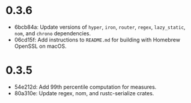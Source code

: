 # 0.3.6

* 6bcb84a: Update versions of `hyper`, `iron`, `router`, `regex`, `lazy_static`, `nom`, and `chrono` dependencies.
* 06cd15f: Add instructions to `README.md` for building with Homebrew OpenSSL on macOS.

# 0.3.5

* 54e212d: Add 99th percentile computation for measures.
* 80a310e: Update regex, nom, and rustc-serialize crates.
